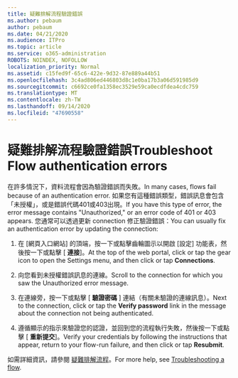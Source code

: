 ```yaml
---
title: 疑難排解流程驗證錯誤
ms.author: pebaum
author: pebaum
ms.date: 04/21/2020
ms.audience: ITPro
ms.topic: article
ms.service: o365-administration
ROBOTS: NOINDEX, NOFOLLOW
localization_priority: Normal
ms.assetid: c15fed9f-65c6-422e-9d32-87e889a44b51
ms.openlocfilehash: 3c4ad806ed446803d8c1e0ba17b3a06d591985d9
ms.sourcegitcommit: c6692ce0fa1358ec3529e59ca0ecdfdea4cdc759
ms.translationtype: MT
ms.contentlocale: zh-TW
ms.lasthandoff: 09/14/2020
ms.locfileid: "47690558"
---
```

# <a name="troubleshoot-flow-authentication-errors"></a><span data-ttu-id="1b9be-102">疑難排解流程驗證錯誤</span><span class="sxs-lookup"><span data-stu-id="1b9be-102">Troubleshoot Flow authentication errors</span></span>

<span data-ttu-id="1b9be-103">在許多情況下，資料流程會因為驗證錯誤而失敗。</span><span class="sxs-lookup"><span data-stu-id="1b9be-103">In many cases, flows fail because of an authentication error.</span></span> <span data-ttu-id="1b9be-104">如果您有這種錯誤類型，錯誤訊息會包含「未授權」，或是錯誤代碼401或403出現。</span><span class="sxs-lookup"><span data-stu-id="1b9be-104">If you have this type of error, the error message contains "Unauthorized," or an error code of 401 or 403 appears.</span></span> <span data-ttu-id="1b9be-105">您通常可以透過更新 connection 修正驗證錯誤：</span><span class="sxs-lookup"><span data-stu-id="1b9be-105">You can usually fix an authentication error by updating the connection:</span></span>
  
1. <span data-ttu-id="1b9be-106">在 [網頁入口網站] 的頂端，按一下或點擊齒輪圖示以開啟 [設定] 功能表，然後按一下或點擊 [ **連接**]。</span><span class="sxs-lookup"><span data-stu-id="1b9be-106">At the top of the web portal, click or tap the gear icon to open the Settings menu, and then click or tap **Connections**.</span></span>
    
2. <span data-ttu-id="1b9be-107">向您看到未授權錯誤訊息的連線。</span><span class="sxs-lookup"><span data-stu-id="1b9be-107">Scroll to the connection for which you saw the Unauthorized error message.</span></span>
    
3. <span data-ttu-id="1b9be-108">在連線旁，按一下或點擊 [ **驗證密碼** ] 連結（有關未驗證的連線訊息）。</span><span class="sxs-lookup"><span data-stu-id="1b9be-108">Next to the connection, click or tap the **Verify password** link in the message about the connection not being authenticated.</span></span> 
    
4. <span data-ttu-id="1b9be-109">遵循顯示的指示來驗證您的認證，並回到您的流程執行失敗，然後按一下或點擊 [ **重新提交**]。</span><span class="sxs-lookup"><span data-stu-id="1b9be-109">Verify your credentials by following the instructions that appear, return to your flow-run failure, and then click or tap **Resubmit**.</span></span>
    
<span data-ttu-id="1b9be-110">如需詳細資訊，請參閱 [疑難排解流程](https://go.microsoft.com/fwlink/?linkid=872110)。</span><span class="sxs-lookup"><span data-stu-id="1b9be-110">For more help, see [Troubleshooting a flow](https://go.microsoft.com/fwlink/?linkid=872110).</span></span>
  

